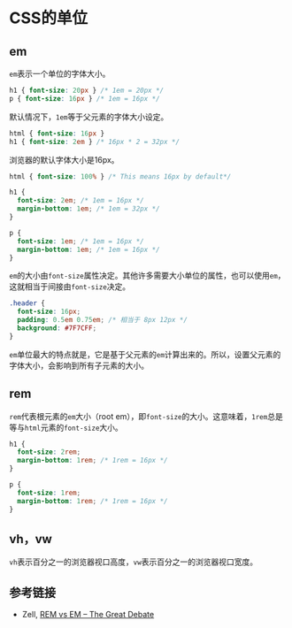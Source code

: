 # CSS的单位

## em

`em`表示一个单位的字体大小。

```css
h1 { font-size: 20px } /* 1em = 20px */
p { font-size: 16px } /* 1em = 16px */
```

默认情况下，`1em`等于父元素的字体大小设定。

```css
html { font-size: 16px }
h1 { font-size: 2em } /* 16px * 2 = 32px */
```

浏览器的默认字体大小是16px。

```css
html { font-size: 100% } /* This means 16px by default*/

h1 {
  font-size: 2em; /* 1em = 16px */
  margin-bottom: 1em; /* 1em = 32px */
}

p {
  font-size: 1em; /* 1em = 16px */
  margin-bottom: 1em; /* 1em = 16px */
}
```

`em`的大小由`font-size`属性决定。其他许多需要大小单位的属性，也可以使用`em`，这就相当于间接由`font-size`决定。

```css
.header {
  font-size: 16px;
  padding: 0.5em 0.75em; /* 相当于 8px 12px */
  background: #7F7CFF;
}
```

`em`单位最大的特点就是，它是基于父元素的`em`计算出来的。所以，设置父元素的字体大小，会影响到所有子元素的大小。

## rem

`rem`代表根元素的`em`大小（root em），即`font-size`的大小。这意味着，`1rem`总是等与`html`元素的`font-size`大小。

```css
h1 {
  font-size: 2rem;
  margin-bottom: 1rem; /* 1rem = 16px */
}

p {
  font-size: 1rem;
  margin-bottom: 1rem; /* 1rem = 16px */
}
```

## vh，vw

`vh`表示百分之一的浏览器视口高度，`vw`表示百分之一的浏览器视口宽度。

## 参考链接

- Zell, [REM vs EM – The Great Debate](http://zellwk.com/blog/rem-vs-em/)
